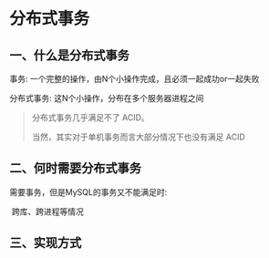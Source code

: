 # 分布式事务



## 一、什么是分布式事务

事务: 一个完整的操作，由N个小操作完成，且必须一起成功or一起失败

分布式事务: 这N个小操作，分布在多个服务器进程之间



> 分布式事务几乎满足不了 ACID。
>
> 当然，其实对于单机事务而言大部分情况下也没有满足 ACID

## 二、何时需要分布式事务



需要事务，但是MySQL的事务又不能满足时:

​	跨库、跨进程等情况



## 三、实现方式

